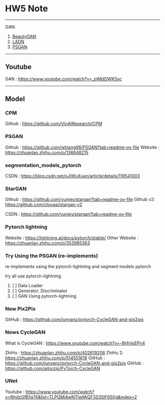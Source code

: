 # HW5 Note

---
GAN:

1. [BeautyGAN](https://dl.acm.org/doi/10.1145/3240508.3240618)
2. [LADN](https://arxiv.org/abs/1904.11272)
3. [PSGAN](https://arxiv.org/abs/1909.06956)

---

## Youtube

GAN : <https://www.youtube.com/watch?v=_pIMdDWK5sc>

---

## Model

### CPM

Github : <https://github.com/VinAIResearch/CPM>

### PSGAN

Github : <https://github.com/wtjiang98/PSGAN?tab=readme-ov-file>
Website : <https://zhuanlan.zhihu.com/p/136648215>

### segmentation_models_pytorch

CSDN : <https://blog.csdn.net/oJiWuXuan/article/details/119541003>

### StarGAN

Github : <https://github.com/yunjey/stargan?tab=readme-ov-file>
Github v2: <https://github.com/clovaai/stargan-v2>

CSDN : <https://github.com/yunjey/stargan?tab=readme-ov-file>

### Pytorch lightning

Website : <https://lightning.ai/docs/pytorch/stable/>
Other Website : <https://zhuanlan.zhihu.com/p/353985363>

### Try Using the PSGAN (re-implements)

re-implements using the pytorch-lightning and segment models pytorch  

try all use pytorch-lightning

1. [ ] Data Loader
2. [ ] Generator, Discriminator
3. [ ] GAN Using pytorch-lightning

### New Pix2Pix

GitHub : <https://github.com/junyanz/pytorch-CycleGAN-and-pix2pix>

### News CycleGAN

What is CycleGAN : <https://www.youtube.com/watch?v=-8hfnlxEPn4>

ZhiHu : <https://zhuanlan.zhihu.com/p/402819206>
ZhiHu 2: <https://zhuanlan.zhihu.com/p/514551618>
GitHub : <https://github.com/junyanz/pytorch-CycleGAN-and-pix2pix>
GitHub : <https://github.com/aitorzip/PyTorch-CycleGAN>

### UNet

Youtube : <https://www.youtube.com/watch?v=NhdzGfB1q74&list=TLPQMjAwNTIwMjQF3S3SlF650g&index=2>
